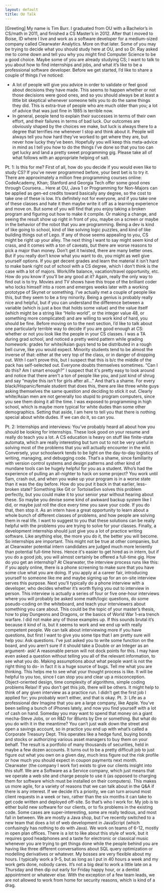 ```yaml
---
layout: default
title: OU Talk
---
```

[Greeting] 
My name is Tim Burr. I graduated from OU with a Bachelor’s in CS/math in 2011, and finished a CS Master’s in 2012. After that I moved to Boise, ID where I live and work as a software developer for a medium-sized company called Clearwater Analytics. More on that later.
Some of you may be trying to decide what you should study here at OU, and so Dr. Ray asked me to come down and tell you why you might find Computer Science to be a good choice. Maybe some of you are already studying CS; I want to talk to you about how to find internships and jobs, and what it’s like to be a professional software developer.
Before we get started, I’d like to share a couple of things I’ve noticed:
* A lot of people will give you advice in order to validate or feel good about decisions they have made. This seems to happen whether or not those decisions were good ones, and so you should always be at least a little bit skeptical whenever someone tells you to do the same things they did. This is extra-true of people who are much older than you; a lot of advice that was just fine in 1985 is terrible now.
* In general, people tend to explain their successes in terms of their own effort, and their failures in terms of bad luck. Our outcomes are obviously shaped by the choices we make, but luck is always there to a degree that terrifies me whenever I stop and think about it. People will always tell you how hard they’ve worked to get where they are, but never how lucky they’ve been.
Hopefully you will keep this meta-advice in mind as I tell you how to do the things I’ve done so that you too can get lucky and land a pretty sweet programming gig. Please take all of what follows with an appropriate helping of salt. 

Pt. 1: Is this for me?
First of all, how do you decide if you would even like to study CS? If you’ve never programmed before, your best bet is to try it. There are approximately a million free programming courses online: CodeAcademy, Khan; Stanford and Georgia Tech offer some good ones through Coursera… Here at OU, Java 1 or Programming for Non-Majors can be applied as gen-ed credits toward basically any degree, so the cost to take one of these is low. It’s definitely not for everyone, and if you take one of these classes and hate it then maybe write it off as a learning experience and move on. But some of you will find that you enjoy taking a broken program and figuring out how to make it compile. Or making a change, and seeing the result show up right in front of you, maybe on a screen or maybe in the behavior of the robot that you are programming. Being a dev  is kind of like going to school, kind of like solving logic puzzles, and kind of like building things out of Lego. If any of those seems appealing to you, CS might be right up your alley.
The next thing I want to say might seem kind of crass, and it comes with a ton of caveats, but there are worse reasons to pick a major than money. Don’t get it twisted, there are many better ones. But if you really don’t know what you want to do, you might as well give yourself options. If you get decent grades and learn the material it isn't hard to make bank right out of school with a CS degree, which I don't think is the case with a lot of majors.		Work/life balance, vacation/travel opportunity, etc.
How do you know if you’ll be any good at it? Again, really the only way to find out is to try. Movies and TV shows have this trope of the brilliant coder who locks himself into a room and emerges weeks later with a working prototype of Skynet or something. I’ve actually met a couple of people like this, but they seem to be a tiny minority. Being a genius is probably really nice and helpful, but if you can understand the difference between a variable (which is just a box that holds some value) and the value itself (which might be a string like “Hello world”, or the integer value 48, or something more complicated) and are willing to work kind of hard, you should be fine.
Before moving on to the next section, I’d like to talk about one particularly terrible way to decide if you are good enough at CS: whether or not you look like the people in your CS classes. I was a TA during grad school, and noticed a pretty weird pattern while grading homework: grades for white/Asian guys tend to be distributed in a rough bell curve, like you would expect. Minority students tend to be almost the inverse of that: either at the very top of the class, or in danger of dropping out. With I can’t prove this, but I suspect that this is b/c the middle of the pack has self-selected out. Everyone doubts themselves sometimes. “Can I do this? Am I smart enough?” I suspect that it's pretty easy to look around and notice that there aren't a ton of people like you, and just kind of shrug and say “maybe this isn’t for girls after all…” And that’s a shame. For every black/Hispanic/female student that does this, there are like three white guys asking themselves the same question and deciding to stick it out. Clearly white/Asian men are not generally too stupid to program computers, since you see them doing it all the time. 
I was exposed to programming in high school, which is maybe more typical for white dudes than some other demographics. Setting that aside, I am here to tell you that there is nothing special about white dudes. If we can do it, so can you.

Pt. 2: Internships and interviews:
You’ve probably heard all about how you should be looking for internships. These look good on your resume and really do teach you a lot. A CS education is heavy on stuff like finite-state automata, which are really interesting but turn out to not be very useful in solving most of the problems that you will actually encounter in the wild. Conversely, your schoolwork tends to be light on the day-to-day logistics of writing, managing, and debugging code. That’s a shame, since familiarity with version control systems and design patterns and other kind of mundane tools can be hugely helpful for you as a student. Who’s had the experience of pulling an all-nighter to hack on some project? You work until 5am, crash out, and when you wake up your program is in a worse state than it was the day before. How do you put it back in that earlier, less-broken state? Something like Git or TortoiseSvn solves this problem perfectly, but you could make it to your senior year without hearing about these. So maybe you devise some kind of awkward backup system like I did, or maybe just roll the dice every time you save your code. If you do that, then stop it. As an intern have a great opportunity to learn about a whole bunch of different classes of problems, and how people are solving them in real life. I want to suggest to you that these solutions can be really helpful with the problems you are trying to solve for your classes. Finally, a development internship should just give you a lot of practice writing software. Like anything else, the more you do it, the better you will become.
So internships are important. This might not be true at other companies, but at Clearwater potential intern candidates are judged much more leniently than potential full-time hires. Hence it's easier to get hired as in intern, but if you do a good job, you will almost certainly be offered a full-time gig. How do you get an internship? At Clearwater, the interview process runs like this: if you apply online, there is a phone screening to make sure that you have some clue what you are doing. If you apply at a career fair, introducing yourself to someone like me and maybe signing up for an on-site interview serves this purpose. Next you’ll typically do a phone interview with a developer, who decides whether it’s worth flying you out to interview in person.
This interview is actually a series of four or five one-hour interviews where you will probably be asked some math/logic questions, do some pseudo-coding on the whiteboard, and teach your interviewers about something you care about. This could be the topic of your master’s thesis, how to play Dungeons and Dragons, or the basics of World War 1-era trench warfare. I did not make any of those examples up. If this sounds brutal it’s because it kind of is, but it seems to work and we end up with really competent  people. 
We can talk about interviewing more if you have questions, but first I want to give you some tips that I am pretty sure will help you:
Ask questions. I’ve just asked you to write some function on the board, and you aren’t sure if it should take a Double or an Integer as an argument- ask! A reasonable person will not dock points for this. I may have even asked a question without telling you all of the relevant information, to see what you do. Making assumptions about what people want is not the right thing to do- in fact it is a huge source of bugs.
Tell me what you are thinking. This helps me to see what your thought process is like. It will be helpful to you too, since I can stop you and clear up a misconception. 
Object-oriented design, time complexity of algorithms, simple coding problems
Relax! If you don’t get this job, there will be others. It might help to think of any given interview as a practice run. I didn’t get the first job I applied for; you probably won’t either, and that is okay. 
Pt. 3: Life as a professional dev
Imagine that you are a large company, like Apple. You’ve been selling a bunch of iPhones lately, and now you find yourself with a lot of cash on hand. Someday you may want to spend that money on a giant mecha-Steve Jobs, or on R&D for iBlunts by Dre or something. But what do you do with it in the meantime? You can’t just walk down the street and open a savings account, so in practice you end up with what’s called a Corporate Treasury Dept. This operates like a hedge fund, buying bonds and stocks or authorizing various asset managers to buy them on your behalf. The result is a portfolio of many thousands of securities, held in maybe a few dozen accounts. It turns out to be a pretty difficult job to just figure out what you own on a given day, much less figure out the risk profile or how much you should expect in coupon payments next month.
Clearwater (the company I work for) exists to give our clients insight into this stuff. We are a Software as a Service company, which just means that we operate a web site and charge people to use it (as opposed to charging them for software which must be installed on their computers). This makes us more agile, for a variety of reasons that we can talk about in the Q&A if there is any interest. If we decide it’s a priority, we can turn around most client requests in a week or two, rather than the six months it can take to get code written and deployed off-site.
So that’s who I work for. My job is to either build new software for our clients, or to fix problems in the existing code. Some cases are super-interesting, some are really tedious, and most fall in between. We are mostly a Java shop, but I’ve recently switched to a new team that does a lot of web development in JavaScript (which confusingly has nothing to do with Java). We work on teams of 6-12, mostly in open plan offices. There is a lot to like about this style of work, but it requires good headphones and a taste for electronic or classical music whenever you are trying to get things done while the people behind you are having like three different conversations about SQL query optimization or modelling derivatives or whatever. My bosses are very flexible about my hours. I typically work a 9-5, but as long as I put in 40 hours a week and my work gets done, nobody cares. It’s not a big deal to work a little late on a Thursday and then dip out early for Friday happy hour, or a dentist appointment or whatever else. With the exception of a few team leads, we are not allowed to work from home for security reasons, which is kind of a drag.